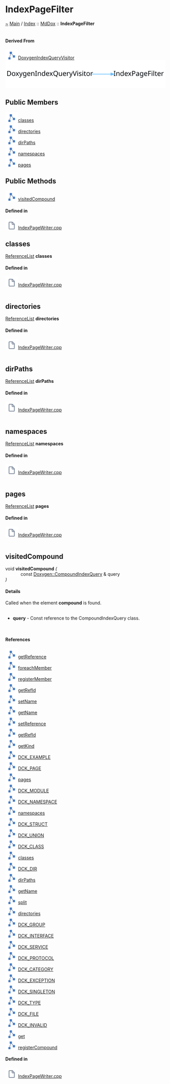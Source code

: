 <a id="indexpagefilter"></a>
<h1>IndexPageFilter</h1>
<a id="classMdDox_1_1IndexPageFilter"></a>
<a id="mddoxindexpagefilter"></a>
<a href="https://github.com/CharlesCarley/MdDox">~</a>
<a href="indexpage.md#main">Main</a>
<span class="inline-text">/</span>
<a href="index.md#index">Index</a>
<span class="inline-text">::</span>
<a href="namespaceMdDox.md#mddox">MdDox</a>
<span class="inline-text">::</span>
<span class="bold-text"><b>IndexPageFilter</b></span>
<br/>
<br/>
<a id="derived-from"></a>
<h4>Derived From</h4>
<span class="icon-list-item"><a href="classMdDox_1_1Doxygen_1_1Visitors_1_1DoxygenIndexQueryVisitor.md#doxygenindexqueryvisitor" class="icon-list-item"><img src="../images/class24px.svg" class="icon-list-item"/><span class="icon-list-item">DoxygenIndexQueryVisitor</span>
</a>
</span>
<br/>
<img src="../images/internal-diagram-105.dot.svg"/><br/>
<a id="public-members"></a>
<h2>Public Members</h2>
<span class="icon-list-item"><a href="#classes" class="icon-list-item"><img src="../images/class24px.svg" class="icon-list-item"/><span class="icon-list-item">classes</span>
</a>
</span>
<br/>
<span class="icon-list-item"><a href="#directories" class="icon-list-item"><img src="../images/class24px.svg" class="icon-list-item"/><span class="icon-list-item">directories</span>
</a>
</span>
<br/>
<span class="icon-list-item"><a href="#dirpaths" class="icon-list-item"><img src="../images/class24px.svg" class="icon-list-item"/><span class="icon-list-item">dirPaths</span>
</a>
</span>
<br/>
<span class="icon-list-item"><a href="#namespaces" class="icon-list-item"><img src="../images/class24px.svg" class="icon-list-item"/><span class="icon-list-item">namespaces</span>
</a>
</span>
<br/>
<span class="icon-list-item"><a href="#pages" class="icon-list-item"><img src="../images/class24px.svg" class="icon-list-item"/><span class="icon-list-item">pages</span>
</a>
</span>
<br/>
<a id="public-methods"></a>
<h2>Public Methods</h2>
<span class="icon-list-item"><a href="#visitedcompound" class="icon-list-item"><img src="../images/class24px.svg" class="icon-list-item"/><span class="icon-list-item">visitedCompound</span>
</a>
</span>
<br/>
<a id="defined-in"></a>
<h4>Defined in</h4>
<span class="icon-list-item"><a href="https://github.com/CharlesCarley/MdDox/blob/master/Source/MdDoxTree/IndexPageWriter.cpp#L43" class="icon-list-item"><img src="../images/file24px.svg" class="icon-list-item"/><span class="icon-list-item">IndexPageWriter.cpp</span>
</a>
</span>
<br/>
<a id="classes"></a>
<h2>classes</h2>
<a href="namespaceMdDox.md#referencelist">ReferenceList</a>
<span class="bold-text"><b>classes</b></span>
<br/>
<a id="defined-in"></a>
<h4>Defined in</h4>
<span class="icon-list-item"><a href="https://github.com/CharlesCarley/MdDox/blob/master/Source/MdDoxTree/IndexPageWriter.cpp#L46" class="icon-list-item"><img src="../images/file24px.svg" class="icon-list-item"/><span class="icon-list-item">IndexPageWriter.cpp</span>
</a>
</span>
<br/>
<br/>
<a id="directories"></a>
<h2>directories</h2>
<a href="namespaceMdDox.md#referencelist">ReferenceList</a>
<span class="bold-text"><b>directories</b></span>
<br/>
<a id="defined-in"></a>
<h4>Defined in</h4>
<span class="icon-list-item"><a href="https://github.com/CharlesCarley/MdDox/blob/master/Source/MdDoxTree/IndexPageWriter.cpp#L48" class="icon-list-item"><img src="../images/file24px.svg" class="icon-list-item"/><span class="icon-list-item">IndexPageWriter.cpp</span>
</a>
</span>
<br/>
<br/>
<a id="dirpaths"></a>
<h2>dirPaths</h2>
<a href="namespaceMdDox.md#referencelist">ReferenceList</a>
<span class="bold-text"><b>dirPaths</b></span>
<br/>
<a id="defined-in"></a>
<h4>Defined in</h4>
<span class="icon-list-item"><a href="https://github.com/CharlesCarley/MdDox/blob/master/Source/MdDoxTree/IndexPageWriter.cpp#L49" class="icon-list-item"><img src="../images/file24px.svg" class="icon-list-item"/><span class="icon-list-item">IndexPageWriter.cpp</span>
</a>
</span>
<br/>
<br/>
<a id="namespaces"></a>
<h2>namespaces</h2>
<a href="namespaceMdDox.md#referencelist">ReferenceList</a>
<span class="bold-text"><b>namespaces</b></span>
<br/>
<a id="defined-in"></a>
<h4>Defined in</h4>
<span class="icon-list-item"><a href="https://github.com/CharlesCarley/MdDox/blob/master/Source/MdDoxTree/IndexPageWriter.cpp#L47" class="icon-list-item"><img src="../images/file24px.svg" class="icon-list-item"/><span class="icon-list-item">IndexPageWriter.cpp</span>
</a>
</span>
<br/>
<br/>
<a id="pages"></a>
<h2>pages</h2>
<a href="namespaceMdDox.md#referencelist">ReferenceList</a>
<span class="bold-text"><b>pages</b></span>
<br/>
<a id="defined-in"></a>
<h4>Defined in</h4>
<span class="icon-list-item"><a href="https://github.com/CharlesCarley/MdDox/blob/master/Source/MdDoxTree/IndexPageWriter.cpp#L45" class="icon-list-item"><img src="../images/file24px.svg" class="icon-list-item"/><span class="icon-list-item">IndexPageWriter.cpp</span>
</a>
</span>
<br/>
<br/>
<a id="visitedcompound"></a>
<h2>visitedCompound</h2>
<span class="inline-text">void</span>
<span class="bold-text"><b>visitedCompound</b></span>
<span class="italic-text"><i>(</i></span>
<div class="paragraph">
<span class="paragraph"><img src="../images/horSpace24px.svg"/><span class="inline-text">const </span>
<a href="classMdDox_1_1Doxygen_1_1CompoundIndexQuery.md#doxygencompoundindexquery">Doxygen::CompoundIndexQuery</a>
<span class="inline-text"> &amp;</span>
<span class="inline-text">query</span>
</span>
</div>
<span class="italic-text"><i>)</i></span>
<a id="details"></a>
<h4>Details</h4>
<span class="inline-text">Called when the element </span>
<span class="bold-text"><b>compound</b></span>
<span class="inline-text"> is found. </span>
<br/>
<br/>
<ul>
<li><span class="bold-text"><b>query</b></span>
<span class="inline-text"> - </span>
<span class="inline-text">Const reference to the CompoundIndexQuery class. </span>
</li>
</ul>
<br/>
<a id="references"></a>
<h4>References</h4>
<span class="icon-list-item"><a href="classMdDox_1_1Reference.md#getreference" class="icon-list-item"><img src="../images/class24px.svg" class="icon-list-item"/><span class="icon-list-item">getReference</span>
</a>
</span>
<br/>
<span class="icon-list-item"><a href="classMdDox_1_1Doxygen_1_1CompoundIndexQuery.md#foreachmember" class="icon-list-item"><img src="../images/class24px.svg" class="icon-list-item"/><span class="icon-list-item">foreachMember</span>
</a>
</span>
<br/>
<span class="icon-list-item"><a href="classMdDox_1_1SiteBuilder.md#registermember" class="icon-list-item"><img src="../images/class24px.svg" class="icon-list-item"/><span class="icon-list-item">registerMember</span>
</a>
</span>
<br/>
<span class="icon-list-item"><a href="classMdDox_1_1Doxygen_1_1MemberIndexQuery.md#getrefid" class="icon-list-item"><img src="../images/class24px.svg" class="icon-list-item"/><span class="icon-list-item">getRefId</span>
</a>
</span>
<br/>
<span class="icon-list-item"><a href="classMdDox_1_1Reference.md#setname" class="icon-list-item"><img src="../images/class24px.svg" class="icon-list-item"/><span class="icon-list-item">setName</span>
</a>
</span>
<br/>
<span class="icon-list-item"><a href="classMdDox_1_1Doxygen_1_1CompoundIndexQuery.md#getname" class="icon-list-item"><img src="../images/class24px.svg" class="icon-list-item"/><span class="icon-list-item">getName</span>
</a>
</span>
<br/>
<span class="icon-list-item"><a href="classMdDox_1_1Reference.md#setreference" class="icon-list-item"><img src="../images/class24px.svg" class="icon-list-item"/><span class="icon-list-item">setReference</span>
</a>
</span>
<br/>
<span class="icon-list-item"><a href="classMdDox_1_1Doxygen_1_1CompoundIndexQuery.md#getrefid" class="icon-list-item"><img src="../images/class24px.svg" class="icon-list-item"/><span class="icon-list-item">getRefId</span>
</a>
</span>
<br/>
<span class="icon-list-item"><a href="classMdDox_1_1Doxygen_1_1CompoundIndexQuery.md#getkind" class="icon-list-item"><img src="../images/class24px.svg" class="icon-list-item"/><span class="icon-list-item">getKind</span>
</a>
</span>
<br/>
<span class="icon-list-item"><a href="namespaceMdDox_1_1Doxygen.md#dck_example" class="icon-list-item"><img src="../images/class24px.svg" class="icon-list-item"/><span class="icon-list-item">DCK_EXAMPLE</span>
</a>
</span>
<br/>
<span class="icon-list-item"><a href="namespaceMdDox_1_1Doxygen.md#dck_page" class="icon-list-item"><img src="../images/class24px.svg" class="icon-list-item"/><span class="icon-list-item">DCK_PAGE</span>
</a>
</span>
<br/>
<span class="icon-list-item"><a href="classMdDox_1_1IndexPageFilter.md#pages" class="icon-list-item"><img src="../images/class24px.svg" class="icon-list-item"/><span class="icon-list-item">pages</span>
</a>
</span>
<br/>
<span class="icon-list-item"><a href="namespaceMdDox_1_1Doxygen.md#dck_module" class="icon-list-item"><img src="../images/class24px.svg" class="icon-list-item"/><span class="icon-list-item">DCK_MODULE</span>
</a>
</span>
<br/>
<span class="icon-list-item"><a href="namespaceMdDox_1_1Doxygen.md#dck_namespace" class="icon-list-item"><img src="../images/class24px.svg" class="icon-list-item"/><span class="icon-list-item">DCK_NAMESPACE</span>
</a>
</span>
<br/>
<span class="icon-list-item"><a href="classMdDox_1_1IndexPageFilter.md#namespaces" class="icon-list-item"><img src="../images/class24px.svg" class="icon-list-item"/><span class="icon-list-item">namespaces</span>
</a>
</span>
<br/>
<span class="icon-list-item"><a href="namespaceMdDox_1_1Doxygen.md#dck_struct" class="icon-list-item"><img src="../images/class24px.svg" class="icon-list-item"/><span class="icon-list-item">DCK_STRUCT</span>
</a>
</span>
<br/>
<span class="icon-list-item"><a href="namespaceMdDox_1_1Doxygen.md#dck_union" class="icon-list-item"><img src="../images/class24px.svg" class="icon-list-item"/><span class="icon-list-item">DCK_UNION</span>
</a>
</span>
<br/>
<span class="icon-list-item"><a href="namespaceMdDox_1_1Doxygen.md#dck_class" class="icon-list-item"><img src="../images/class24px.svg" class="icon-list-item"/><span class="icon-list-item">DCK_CLASS</span>
</a>
</span>
<br/>
<span class="icon-list-item"><a href="classMdDox_1_1IndexPageFilter.md#classes" class="icon-list-item"><img src="../images/class24px.svg" class="icon-list-item"/><span class="icon-list-item">classes</span>
</a>
</span>
<br/>
<span class="icon-list-item"><a href="namespaceMdDox_1_1Doxygen.md#dck_dir" class="icon-list-item"><img src="../images/class24px.svg" class="icon-list-item"/><span class="icon-list-item">DCK_DIR</span>
</a>
</span>
<br/>
<span class="icon-list-item"><a href="classMdDox_1_1IndexPageFilter.md#dirpaths" class="icon-list-item"><img src="../images/class24px.svg" class="icon-list-item"/><span class="icon-list-item">dirPaths</span>
</a>
</span>
<br/>
<span class="icon-list-item"><a href="classMdDox_1_1Reference.md#getname" class="icon-list-item"><img src="../images/class24px.svg" class="icon-list-item"/><span class="icon-list-item">getName</span>
</a>
</span>
<br/>
<span class="icon-list-item"><a href="classMdDox_1_1StringUtils.md#split" class="icon-list-item"><img src="../images/class24px.svg" class="icon-list-item"/><span class="icon-list-item">split</span>
</a>
</span>
<br/>
<span class="icon-list-item"><a href="classMdDox_1_1IndexPageFilter.md#directories" class="icon-list-item"><img src="../images/class24px.svg" class="icon-list-item"/><span class="icon-list-item">directories</span>
</a>
</span>
<br/>
<span class="icon-list-item"><a href="namespaceMdDox_1_1Doxygen.md#dck_group" class="icon-list-item"><img src="../images/class24px.svg" class="icon-list-item"/><span class="icon-list-item">DCK_GROUP</span>
</a>
</span>
<br/>
<span class="icon-list-item"><a href="namespaceMdDox_1_1Doxygen.md#dck_interface" class="icon-list-item"><img src="../images/class24px.svg" class="icon-list-item"/><span class="icon-list-item">DCK_INTERFACE</span>
</a>
</span>
<br/>
<span class="icon-list-item"><a href="namespaceMdDox_1_1Doxygen.md#dck_service" class="icon-list-item"><img src="../images/class24px.svg" class="icon-list-item"/><span class="icon-list-item">DCK_SERVICE</span>
</a>
</span>
<br/>
<span class="icon-list-item"><a href="namespaceMdDox_1_1Doxygen.md#dck_protocol" class="icon-list-item"><img src="../images/class24px.svg" class="icon-list-item"/><span class="icon-list-item">DCK_PROTOCOL</span>
</a>
</span>
<br/>
<span class="icon-list-item"><a href="namespaceMdDox_1_1Doxygen.md#dck_category" class="icon-list-item"><img src="../images/class24px.svg" class="icon-list-item"/><span class="icon-list-item">DCK_CATEGORY</span>
</a>
</span>
<br/>
<span class="icon-list-item"><a href="namespaceMdDox_1_1Doxygen.md#dck_exception" class="icon-list-item"><img src="../images/class24px.svg" class="icon-list-item"/><span class="icon-list-item">DCK_EXCEPTION</span>
</a>
</span>
<br/>
<span class="icon-list-item"><a href="namespaceMdDox_1_1Doxygen.md#dck_singleton" class="icon-list-item"><img src="../images/class24px.svg" class="icon-list-item"/><span class="icon-list-item">DCK_SINGLETON</span>
</a>
</span>
<br/>
<span class="icon-list-item"><a href="namespaceMdDox_1_1Doxygen.md#dck_type" class="icon-list-item"><img src="../images/class24px.svg" class="icon-list-item"/><span class="icon-list-item">DCK_TYPE</span>
</a>
</span>
<br/>
<span class="icon-list-item"><a href="namespaceMdDox_1_1Doxygen.md#dck_file" class="icon-list-item"><img src="../images/class24px.svg" class="icon-list-item"/><span class="icon-list-item">DCK_FILE</span>
</a>
</span>
<br/>
<span class="icon-list-item"><a href="namespaceMdDox_1_1Doxygen.md#dck_invalid" class="icon-list-item"><img src="../images/class24px.svg" class="icon-list-item"/><span class="icon-list-item">DCK_INVALID</span>
</a>
</span>
<br/>
<span class="icon-list-item"><a href="classMdDox_1_1SiteBuilder.md#get" class="icon-list-item"><img src="../images/class24px.svg" class="icon-list-item"/><span class="icon-list-item">get</span>
</a>
</span>
<br/>
<span class="icon-list-item"><a href="classMdDox_1_1SiteBuilder.md#registercompound" class="icon-list-item"><img src="../images/class24px.svg" class="icon-list-item"/><span class="icon-list-item">registerCompound</span>
</a>
</span>
<br/>
<a id="defined-in"></a>
<h4>Defined in</h4>
<span class="icon-list-item"><a href="https://github.com/CharlesCarley/MdDox/blob/master/Source/MdDoxTree/IndexPageWriter.cpp#L52" class="icon-list-item"><img src="../images/file24px.svg" class="icon-list-item"/><span class="icon-list-item">IndexPageWriter.cpp</span>
</a>
</span>
<br/>
<br/>
</div>
</div>
</body>
</html>
